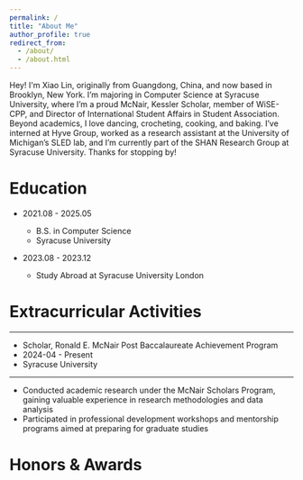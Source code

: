 ```yaml
---
permalink: /
title: "About Me"
author_profile: true
redirect_from: 
  - /about/
  - /about.html
---
```


Hey! I'm Xiao Lin, originally from Guangdong, China, and now based in Brooklyn, New York. I’m majoring in Computer Science at Syracuse University, where I’m a proud McNair, Kessler Scholar, member of WiSE-CPP, and Director of International Student Affairs in Student Association. Beyond academics, I love dancing, crocheting, cooking, and baking. I’ve interned at Hyve Group, worked as a research assistant at the University of Michigan’s SLED lab, and I’m currently part of the SHAN Research Group at Syracuse University. Thanks for stopping by!

Education
======
- 2021.08 - 2025.05
  - B.S. in Computer Science
  - Syracuse University


- 2023.08 - 2023.12
  - Study Abroad at Syracuse University London


Extracurricular Activities
======
---
- Scholar, Ronald E. McNair Post Baccalaureate Achievement Program
 - 2024-04 - Present
 - Syracuse University
---
- Conducted academic research under the McNair Scholars Program, gaining valuable experience in research methodologies and data analysis
- Participated in professional development workshops and mentorship programs aimed at preparing for graduate studies



Honors & Awards
======
